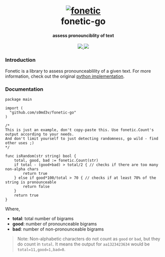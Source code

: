 <h1 align="center">
  <br>
  <a href="https://github.com/s0md3v/fonetic"><img src="https://i.ibb.co/KctQhzN/phonetic.png" alt="fonetic"></a>
  <br>
  fonetic-go
  <br>
</h1>

<h4 align="center">assess pronounciblity of text</h4>

<p align="center">
  <a href="https://github.com/s0md3v/fonetic-go/releases">
    <img src="https://img.shields.io/github/release/s0md3v/fonetic-go.svg">
  </a>
  <a href="https://github.com/s0md3v/fonetic/issues?q=is%3Aissue+is%3Aclosed">
      <img src="https://img.shields.io/github/issues-closed-raw/s0md3v/fonetic-go.svg">
  </a>
</p>


### Introduction
Fonetic is a library to assess pronounceablility of a given text. For more information, check out the original [python implementation](https://github.com/s0md3v/fonetic).

### Documentation

```golang
package main

import (
  "github.com/s0md3v/fonetic-go"
)

/*
This is just an example, don't copy-paste this. Use fonetic.Count's output according to your needs.
And don't limit yourself to just detecting randomness, go wild - find other uses ;)
*/

func isRandom(str string) bool {
	total, good, bad := fonetic.Count(str)
	if total - (good+bad) > total/2 { // checks if there are too many non-alpha chars
		return true
	} else if good*100/total > 70 { // checks if at least 70% of the string is pronounceable
		return false
	}
	return true
}
```

Where,
- **total**: total number of bigrams
- **good**: number of pronounceable bigrams
- **bad**: number of non-pronounceable bigrams

> Note: Non-alphabetic characters do not count as `good` or `bad`, but they do count in `total`. It means the output for `aa1323423634` would be `total=11,good=1,bad=0`.
